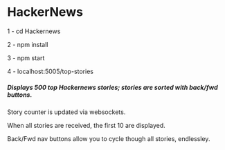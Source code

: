 # HackerNews

1 - cd Hackernews

2 - npm install

3 - npm start

4 - localhost:5005/top-stories







##### Displays 500 top Hackernews stories; stories are sorted with back/fwd buttons.

Story counter is updated via websockets.

When all stories are received, the first 10 are displayed.

Back/Fwd nav buttons allow you to cycle though all stories, endlessley.
